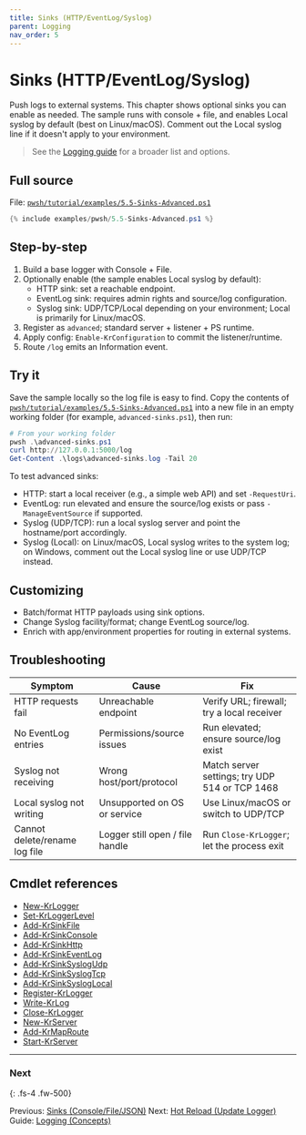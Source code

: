 ```yaml
---
title: Sinks (HTTP/EventLog/Syslog)
parent: Logging
nav_order: 5
---
```


# Sinks (HTTP/EventLog/Syslog)

Push logs to external systems. This chapter shows optional sinks you can enable
as needed. The sample runs with console + file, and enables Local syslog by
default (best on Linux/macOS). Comment out the Local syslog line if it doesn't
apply to your environment.

> See the [Logging guide](/guides/logging) for a broader list and options.

## Full source

File: [`pwsh/tutorial/examples/5.5-Sinks-Advanced.ps1`][5.5-Sinks-Advanced.ps1]

```powershell
{% include examples/pwsh/5.5-Sinks-Advanced.ps1 %}
```

## Step-by-step

1. Build a base logger with Console + File.
2. Optionally enable (the sample enables Local syslog by default):
   - HTTP sink: set a reachable endpoint.
   - EventLog sink: requires admin rights and source/log configuration.
   - Syslog sink: UDP/TCP/Local depending on your environment; Local is
       primarily for Linux/macOS.
3. Register as `advanced`; standard server + listener + PS runtime.
4. Apply config: `Enable-KrConfiguration` to commit the listener/runtime.
5. Route `/log` emits an Information event.

## Try it

Save the sample locally so the log file is easy to find. Copy the contents of
[`pwsh/tutorial/examples/5.5-Sinks-Advanced.ps1`][5.5-Sinks-Advanced.ps1] into a new file in an
empty working folder (for example, `advanced-sinks.ps1`), then run:

```powershell
# From your working folder
pwsh .\advanced-sinks.ps1
curl http://127.0.0.1:5000/log
Get-Content .\logs\advanced-sinks.log -Tail 20
```

To test advanced sinks:

- HTTP: start a local receiver (e.g., a simple web API) and set `-RequestUri`.
- EventLog: run elevated and ensure the source/log exists or pass `-ManageEventSource` if supported.
- Syslog (UDP/TCP): run a local syslog server and point the hostname/port accordingly.
- Syslog (Local): on Linux/macOS, Local syslog writes to the system log; on
   Windows, comment out the Local syslog line or use UDP/TCP instead.

## Customizing

- Batch/format HTTP payloads using sink options.
- Change Syslog facility/format; change EventLog source/log.
- Enrich with app/environment properties for routing in external systems.

## Troubleshooting

| Symptom                       | Cause                           | Fix                                            |
|-------------------------------|---------------------------------|------------------------------------------------|
| HTTP requests fail            | Unreachable endpoint            | Verify URL; firewall; try a local receiver     |
| No EventLog entries           | Permissions/source issues       | Run elevated; ensure source/log exist          |
| Syslog not receiving          | Wrong host/port/protocol        | Match server settings; try UDP 514 or TCP 1468 |
| Local syslog not writing      | Unsupported on OS or service    | Use Linux/macOS or switch to UDP/TCP           |
| Cannot delete/rename log file | Logger still open / file handle | Run `Close-KrLogger`; let the process exit     |

## Cmdlet references

- [New-KrLogger][New-KrLogger]
- [Set-KrLoggerLevel][Set-KrLoggerLevel]
- [Add-KrSinkFile][Add-KrSinkFile]
- [Add-KrSinkConsole][Add-KrSinkConsole]
- [Add-KrSinkHttp][Add-KrSinkHttp]
- [Add-KrSinkEventLog][Add-KrSinkEventLog]
- [Add-KrSinkSyslogUdp][Add-KrSinkSyslogUdp]
- [Add-KrSinkSyslogTcp][Add-KrSinkSyslogTcp]
- [Add-KrSinkSyslogLocal][Add-KrSinkSyslogLocal]
- [Register-KrLogger][Register-KrLogger]
- [Write-KrLog][Write-KrLog]
- [Close-KrLogger][Close-KrLogger]
- [New-KrServer][New-KrServer]
- [Add-KrMapRoute][Add-KrMapRoute]
- [Start-KrServer][Start-KrServer]

---

### Next

{: .fs-4 .fw-500}

Previous: [Sinks (Console/File/JSON)](./4.Sinks)
Next: [Hot Reload (Update Logger)](./6.Hot-Reload)
Guide: [Logging (Concepts)](/guides/logging)

[5.5-Sinks-Advanced.ps1]: pwsh/tutorial/examples/5.5-Sinks-Advanced.ps1
[New-KrLogger]: /pwsh/cmdlets/New-KrLogger
[Set-KrLoggerLevel]: /pwsh/cmdlets/Set-KrLoggerLevel
[Add-KrSinkFile]: /pwsh/cmdlets/Add-KrSinkFile
[Add-KrSinkConsole]: /pwsh/cmdlets/Add-KrSinkConsole
[Add-KrSinkHttp]: /pwsh/cmdlets/Add-KrSinkHttp
[Add-KrSinkEventLog]: /pwsh/cmdlets/Add-KrSinkEventLog
[Add-KrSinkSyslogUdp]: /pwsh/cmdlets/Add-KrSinkSyslogUdp
[Add-KrSinkSyslogTcp]: /pwsh/cmdlets/Add-KrSinkSyslogTcp
[Add-KrSinkSyslogLocal]: /pwsh/cmdlets/Add-KrSinkSyslogLocal
[Register-KrLogger]: /pwsh/cmdlets/Register-KrLogger
[Write-KrLog]: /pwsh/cmdlets/Write-KrLog
[New-KrServer]: /pwsh/cmdlets/New-KrServer
[Add-KrMapRoute]: /pwsh/cmdlets/Add-KrMapRoute
[Start-KrServer]: /pwsh/cmdlets/Start-KrServer
[Close-KrLogger]: /pwsh/cmdlets/Close-KrLogger
